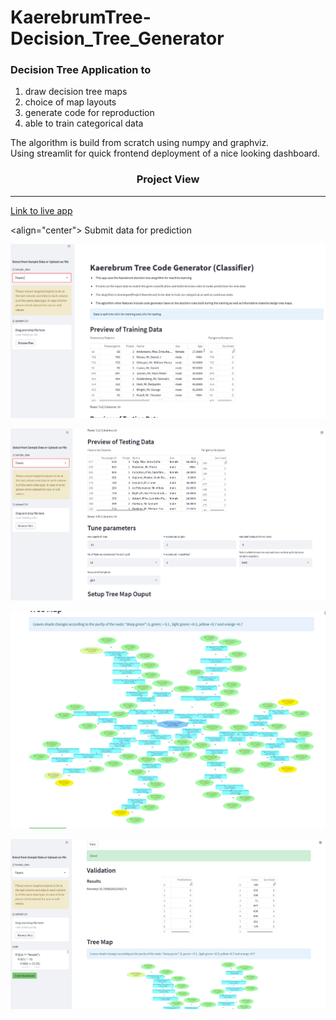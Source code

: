 # KaerebrumTree-Decision_Tree_Generator
### Decision Tree Application to 
1.  draw decision tree maps 
2.  choice of map layouts
3.  generate code for reproduction
4.  able to train categorical data


The algorithm is build from scratch using numpy and graphviz.\
Using streamlit for quick frontend deployment of a nice looking dashboard.

<h3 align="center">Project View</h1>

***
[Link to live app](https://kaerubrumtree.herokuapp.com/)


<align="center"> Submit data for prediction </h1>

![alt text](Tree_data.PNG "data")


![alt text](tree_params.PNG "params")


![alt text](Tree_map.PNG "map")


![alt text](tree_report.PNG "report")

